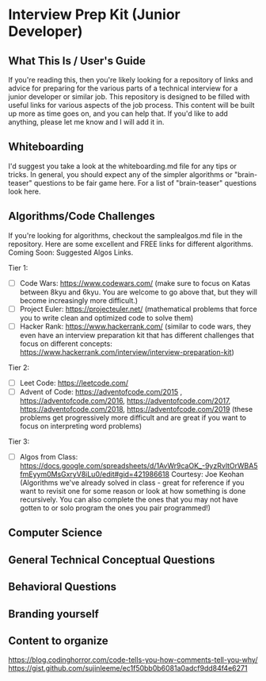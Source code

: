 # Interview Prep Kit (Junior Developer)

## What This Is / User's Guide
If you're reading this, then you're likely looking for a repository of links and advice for preparing for the various parts of a technical interview for a junior developer or similar job. This repository is designed to be filled with useful links for various aspects of the job process. This content will be built up more as time goes on, and you can help that. If you'd like to add anything, please let me know and I will add it in. 

## Whiteboarding
I'd suggest you take a look at the whiteboarding.md file for any tips or tricks. In general, you should expect any of the simpler algorithms or "brain-teaser" questions to be fair game here. For a list of "brain-teaser" questions look here. 

## Algorithms/Code Challenges
If you're looking for algorithms, checkout the samplealgos.md file in the repository. Here are some excellent and FREE links for different algorithms. Coming Soon: Suggested Algos Links.

Tier 1: 
- [ ] Code Wars: https://www.codewars.com/ (make sure to focus on Katas between 8kyu and 6kyu. You are welcome to go above that, but they will become increasingly more difficult.)
- [ ] Project Euler: https://projecteuler.net/ (mathematical problems that force you to write clean and optimized code to solve them)
- [ ] Hacker Rank: https://www.hackerrank.com/ (similar to code wars, they even have an interview preparation kit that has different challenges that focus on different concepts: https://www.hackerrank.com/interview/interview-preparation-kit)

Tier 2:
- [ ] Leet Code: https://leetcode.com/
- [ ] Advent of Code: https://adventofcode.com/2015 , https://adventofcode.com/2016, https://adventofcode.com/2017, https://adventofcode.com/2018, https://adventofcode.com/2019 (these problems get progressively more difficult and are great if you want to focus on interpreting word problems)

Tier 3: 
- [ ] Algos from Class: https://docs.google.com/spreadsheets/d/1AvWr9caOK_-9yzRvltOrWBA5fmEyym0MsGxryV8iLu0/edit#gid=421986618 Courtesy: Joe Keohan (Algorithms we've already solved in class - great for reference if you want to revisit one for some reason or look at how something is done recursively. You can also complete the ones that you may not have gotten to or solo program the ones you pair programmed!)


## Computer Science

## General Technical Conceptual Questions

## Behavioral Questions

## Branding yourself


## Content to organize
https://blog.codinghorror.com/code-tells-you-how-comments-tell-you-why/
https://gist.github.com/sujinleeme/ec1f50bb0b6081a0adcf9dd84f4e6271
